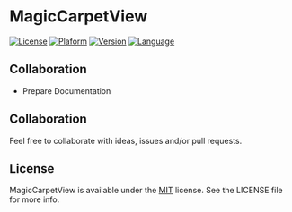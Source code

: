 MagicCarpetView
================
[![License](http://img.shields.io/badge/License-MIT-blue.svg)](http://opensource.org/licenses/MIT)
[![Plaform](https://img.shields.io/badge/Platform-iOS-lightgrey.svg)](https://github.com/rockbarato/MagicCarpetView)
[![Version](https://img.shields.io/badge/Version-0.0.1-ff69b4.svg)](https://github.com/rockbarato/MagicCarpetView)
[![Language](https://img.shields.io/badge/Language-Objective--C-green.svg)](https://github.com/rockbarato/MagicCarpetView)



## Collaboration

* Prepare Documentation

## Collaboration

Feel free to collaborate with ideas, issues and/or pull requests.

## License
MagicCarpetView is available under the [MIT](http://opensource.org/licenses/MIT) license. See the LICENSE file for more info.